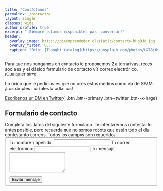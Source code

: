 ```yaml
---
title: "Contáctanos"
permalink: /contacto/
layout: single
classes: wide
author_profile: true
excerpt: "¡Siempre estamos disponibles para conversar!"
header:
  overlay_image: https://bioemprendedor.cl/static/contacto-bHgDJd.jpg
  overlay_filter: 0.5
  caption: "Foto: [Thought Catalog](https://unsplash.com/photos/UK78i6vK3sc) @ Unsplash"
---
```


Para que nos pongamos en contacto te proponemos 2 alternativas, redes sociales y el clásico formulario de contacto vía correo electrónico. ¡Cualquier sirve!

Lo único que te pedimos es que no uses estos medios como vía de SPAM. ¡Los simples mortales lo odiamos!

[<i class="fab fa-twitter"></i> Escribenos un DM en Twitter](https://twitter.com/messages/compose?recipient_id=6705812){: .btn .btn--primary .btn--twitter .btn--x-large}

<h2>Formulario de contacto</h2>
Completa los datos del siguiente formulario. Te intentaremos contestar lo antes posible, pero recuerda que no somos robots que están todo el día contestanto correos. Todos los campos son requeridos.

<form name="contacto" action="" method="POST" data-netlify="true" netlify-honeypot="_gotcha">
  <fieldset>
    <i class="fas fa-fw fa-user-ninja"></i> Tu nombre y apellido: <input class="input" id="name" type="text" name="name" value="" required="required" />
    <i class="fas fa-fw fa-at"></i> Tu correo electrónico: <input class="input" id="_replyto" type="email" name="_replyto" value="" required="required" />
    <i class="fas fa-fw fa-pencil-alt"></i> Tu mensaje:<textarea class="textarea" rows="4" id="message" name="message" required="required"></textarea>
    <p>
      <div data-netlify-recaptcha></div>
    </p>
    <input class="button" type="submit" value="Enviar mensaje" />
    <br/>
    <input type="text" name="_gotcha" style="display:none">
    <input type="hidden" name="_subject" value="Nuevo mensaje desde el blog">
    <input type="hidden" name="_next" value="/thanks/" />
  </fieldset>
</form>
